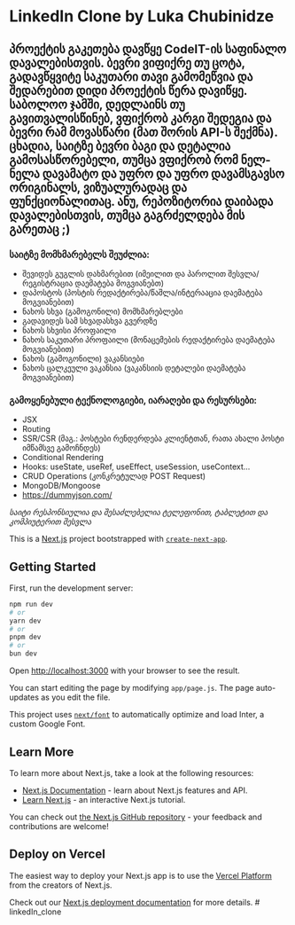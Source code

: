 # LinkedIn Clone by Luka Chubinidze

## პროექტის გაკეთება დავწყე CodeIT-ის საფინალო დავალებისთვის. ბევრი ვიფიქრე თუ ცოტა, გადავწყვიტე საკუთარი თავი გამომეწვია და შედარებით დიდი პროექტის წერა დავიწყე. საბოლოო ჯამში, დედლაინს თუ გავითვალისწინებ, ვფიქრობ კარგი შედეგია და ბევრი რამ მოვასწარი (მათ შორის API-ს შექმნა). ცხადია, საიტზე ბევრი ბაგი და დეტალია გამოსასწორებელი, თუმცა ვფიქრობ რომ ნელ-ნელა დავამატო და უფრო და უფრო დავამსგავსო ორიგინალს, ვიზუალურადაც და ფუნქციონალითაც. ანუ, რეპოზიტორია დაიბადა დავალებისთვის, თუმცა გაგრძელდება მის გარეთაც ;)

### საიტზე მომხმარებელს შეუძლია:

- შევიდეს გუგლის დახმარებით (იმეილით და პაროლით შესვლა/რეგისტრაცია დაემატება მოგვიანებთ)
- დაპოსტოს (პოსტის რედაქტირება/წაშლა/ინტერააცია დაემატება მოგვიანებით)
- ნახოს სხვა (გამოგონილი) მომხმარებლები
- გადავიდეს სამ სხვადასხვა გვერდზე
- ნახოს სხვისი პროფაილი
- ნახოს საკუთარი პროფაილი (მონაცემების რედაქტირება დაემატება მოგვიანებით)
- ნახოს (გამოგონილი) ვაკანსიები
- ნახოს ცალკეული ვაკანსია (ვაკანსიის დეტალები დაემატება მოგვიანებით)

### გამოყენებული ტექნოლოგიები, იარაღები და რესურსები:

- JSX
- Routing
- SSR/CSR (მაგ.: პოსტები რენდერდება კლიენტთან, რათა ახალი პოსტი იმწამსვე გამოჩნდეს)
- Conditional Rendering
- Hooks: useState, useRef, useEffect, useSession, useContext...
- CRUD Operations (კონკრეტულად POST Request)
- MongoDB/Mongoose
- https://dummyjson.com/

_საიტი რესპონსიულია და შესაძლებელია ტელეფონით, ტაბლეტით და კომპიუტერით შესვლა_

This is a [Next.js](https://nextjs.org/) project bootstrapped with [`create-next-app`](https://github.com/vercel/next.js/tree/canary/packages/create-next-app).

## Getting Started

First, run the development server:

```bash
npm run dev
# or
yarn dev
# or
pnpm dev
# or
bun dev
```

Open [http://localhost:3000](http://localhost:3000) with your browser to see the result.

You can start editing the page by modifying `app/page.js`. The page auto-updates as you edit the file.

This project uses [`next/font`](https://nextjs.org/docs/basic-features/font-optimization) to automatically optimize and load Inter, a custom Google Font.

## Learn More

To learn more about Next.js, take a look at the following resources:

- [Next.js Documentation](https://nextjs.org/docs) - learn about Next.js features and API.
- [Learn Next.js](https://nextjs.org/learn) - an interactive Next.js tutorial.

You can check out [the Next.js GitHub repository](https://github.com/vercel/next.js/) - your feedback and contributions are welcome!

## Deploy on Vercel

The easiest way to deploy your Next.js app is to use the [Vercel Platform](https://vercel.com/new?utm_medium=default-template&filter=next.js&utm_source=create-next-app&utm_campaign=create-next-app-readme) from the creators of Next.js.

Check out our [Next.js deployment documentation](https://nextjs.org/docs/deployment) for more details.
#   l i n k e d I n _ c l o n e 
 
 
